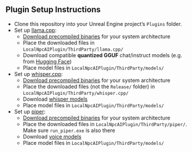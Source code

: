 ## Plugin Setup Instructions

- Clone this repository into your Unreal Engine project’s `Plugins` folder.
- Set up [llama.cpp](https://github.com/ggml-org/llama.cpp):
   - [Download precompiled binaries](https://github.com/ggml-org/llama.cpp/releases/) for your system architecture
   - Place the downloaded files in `LocalNpcAIPlugin/ThirdParty/llama.cpp/`
   - Download compatible **quantized GGUF** chat/instruct models (e.g. from [Hugging Face](https://huggingface.co/))
   - Place model files in `LocalNpcAIPlugin/ThirdParty/models/`
- Set up [whisper.cpp](https://github.com/ggml-org/whisper.cpp):
   - [Download precompiled binaries](https://github.com/ggml-org/whisper.cpp/releases) for your system architecture
   - Place the downloaded files (not the `Release/` folder) in `LocalNpcAIPlugin/ThirdParty/whisper.cpp/`
   - Download [whisper models](https://huggingface.co/ggerganov/whisper.cpp/tree/main)
   - Place model files in `LocalNpcAIPlugin/ThirdParty/models/`
- Set up [piper](https://github.com/rhasspy/piper):
   - [Download precompiled binaries](https://github.com/rhasspy/piper/releases) for your system architecture
   - Place the downloaded files in `LocalNpcAIPlugin/ThirdParty/piper/`. Make sure `run_piper.exe` is also there
   - Download [voice models](https://github.com/rhasspy/piper/blob/master/VOICES.md)
   - Place model files in `LocalNpcAIPlugin/ThirdParty/models/`
